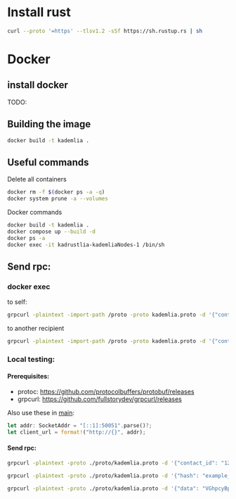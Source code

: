 # Install rust

```sh
curl --proto '=https' --tlsv1.2 -sSf https://sh.rustup.rs | sh
```

# Docker

## install docker

TODO:

## Building the image

```sh
docker build -t kademlia .
```

## Useful commands

Delete all containers

```sh
docker rm -f $(docker ps -a -q)
docker system prune -a --volumes
```

Docker commands

```sh
docker build -t kademlia .
docker compose up --build -d
docker ps -a
docker exec -it kadrustlia-kademliaNodes-1 /bin/sh
```

## Send rpc:
### docker exec
to self:
```sh
grpcurl -plaintext -import-path /proto -proto kademlia.proto -d '{"contact_id": "123"}' 0.0.0.0:50051 kademlia.Kademlia/LookupContact
```

to another recipient
```sh
grpcurl -plaintext -import-path /proto -proto kademlia.proto -d '{"contact_id": "123"}' 172.18.X.X:50051 kademlia.Kademlia/LookupContact
```

### Local testing:
#### Prerequisites:
- protoc: https://github.com/protocolbuffers/protobuf/releases
- grpcurl: https://github.com/fullstorydev/grpcurl/releases

Also use these in [main](src/main.rs):
```rust
let addr: SocketAddr = "[::1]:50051".parse()?;
let client_url = format!("http://{}", addr);
```

#### Send rpc:
```sh
grpcurl -plaintext -proto ./proto/kademlia.proto -d '{"contact_id": "123"}' [::1]:50051 kademlia.Kademlia/LookupContact

grpcurl -plaintext -proto ./proto/kademlia.proto -d '{"hash": "example_hash"}' [::1]:50051 kademlia.Kademlia/LookupData

grpcurl -plaintext -proto ./proto/kademlia.proto -d '{"data": "VGhpcyBpcyBhIHRlc3Q="}' [::1]:50051 kademlia.Kademlia/Store
```
